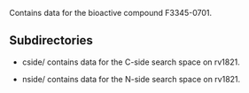 Contains data for the bioactive compound F3345-0701.

## Subdirectories

- cside/ contains data for the C-side search space on rv1821.

- nside/ contains data for the N-side search space on rv1821.

